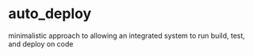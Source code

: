 # auto_deploy
minimalistic approach to allowing an integrated system to run build, test, and deploy on code
